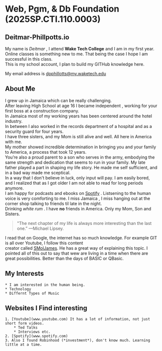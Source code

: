# Web, Pgm, & Db Foundation (2025SP.CTI.110.0003) #
## Deitmar-Phillpotts.io ##
 

My name is *Deitmar* , I attend **Wake Tech College** and I am in my first year.  Online classes is something new to me. That being the case I hope I am successful in this class.  
This is my school account, I plan to build my GITHub knowledge here.
 
My email address is dpphillotts@my.waketech.edu

## About Me
 I grew up in Jamaica which can be really challenging.  
After leaving High School at age 16 I became independent , working for your first boss at a construction company.   
In Jamaica most of my working years has been centered around the hotel industry.   
In between I also worked in the records department of a hospital and as a security guard for four years.  
I have three sisters, and my Mom is still alive and well. All here in America with me.  
My mother showed incredible determination in bringing you and your family to America, a process that took 12 years.  
You’re also a proud parent to a son who serves in the army, embodying the same strength and dedication that seems to run in your family. 
My late father played a part in shaping my life story. He made me self sufficient, and in a bad way made me sceptical.  
In a way that I don't believe in luck, only input will pay. 
I am easily bored, and I realized that as I got older I am not able to read for long periods anymore.  
I am happy for podcasts and ebooks on [Spotify](www.spotify.com) . Listsening to the human voice is very comforting to me.
I miss Jamaica , I miss hanging out at the corner shop talking to friends til late in the night.  
Drinking *white rum* . I have **no** friends in America. Only my Mom, Son and Sisters.

> "The next chapter of my life is always more interesting than the last one.” —Michael Lipsey.

I read that on Google, the internet has so much knowledge. For example GIT is all over Youtube, I follow this content   
creator called [SMolJames](https://www.youtube.com/watch?v=Eb3lOiukwAQ). He has a great way of explaining this topic.
I pointed all of this out to say that wew are living in a time when there are great possibilities.
Better than the days of BASIC or QBasic. 

## My Interests
    * I am interested in the human being.
    * Technology
    * Differnt Types of Music

## Websites I Find interesting
    1. [Youtube](www.youtube.com) It has a lot of information, not just short form videos.
        * Ted Talks
        * Interviews etc.
    2. [Spotify](www.spotify.com)
    3. Also I found Robinhood (*investment*), don't know much. Learning little at a time.